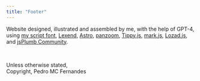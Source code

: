 ```yaml
---
title: "Footer"
---
```

Website designed, illustrated and assembled by me, with the help of GPT-4, using <a href="http://2ttf.com/2Y7a9kJ9U4e" title="Whiteboard Beta font page" target="_blank">my script font</a>, <a href="https://www.lexend.com/" title="Lexend's website" target="_blank">Lexend</a>, <a href="https://astro.build/" title="Astro's website" target="_blank">Astro</a>, <a href="https://github.com/anvaka/panzoom" title="panzoom library at GitHub" target="_blank">panzoom</a>, <a href="https://atomiks.github.io/tippyjs/" title="Tippy.js website" target="_blank">Tippy.js</a>, <a href="https://markjs.io/" title="mark.js website" target="_blank">mark.js</a>, <a href="https://apoorv.pro/lozad.js/" title="Lozad.js website" target="_blank">Lozad.js</a>, and <a href="https://github.com/jsplumb/jsplumb" title="jsPlumb Community library at GitHub" target="_blank">jsPlumb Community</a>.

<br>

Unless otherwise stated,<br>
Copyright, Pedro&nbsp;MC&nbsp;Fernandes